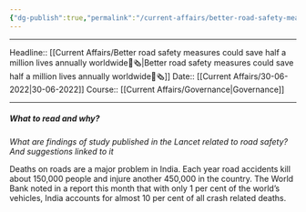 ```yaml
---
{"dg-publish":true,"permalink":"/current-affairs/better-road-safety-measures-could-save-half-a-million-lives-annually-worldwide/","dgHomeLink":true,"dgPassFrontmatter":false}
---
```


----
Headline:: [[Current Affairs/Better road safety measures could save half a million lives annually worldwide📰🗞️|Better road safety measures could save half a million lives annually worldwide📰🗞️]]
Date:: [[Current Affairs/30-06-2022|30-06-2022]]
Course:: [[Current Affairs/Governance|Governance]] 

----
##### What to read and why? 

_What are findings of study published in the Lancet related to road safety? And suggestions linked to it_

Deaths on roads are a major problem in India. Each year road accidents kill about 150,000 people and injure another 450,000 in the country. The World Bank noted in a report this month that with only 1 per cent of the world’s vehicles, India accounts for almost 10 per cent of all crash related deaths.